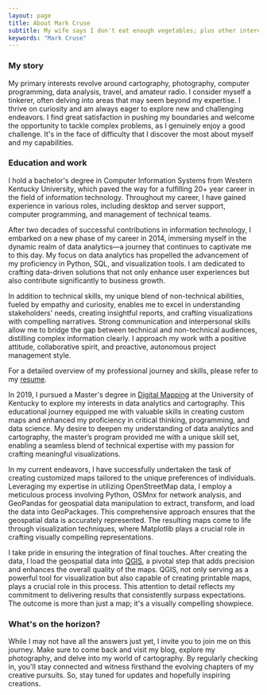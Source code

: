 ```yaml
---
layout: page
title: About Mark Cruse
subtitle: My wife says I don't eat enough vegetables; plus other interesting frivolities...
keywords: "Mark Cruse"
---
```


### My story

My primary interests revolve around cartography, photography, computer programming, data analysis, travel, and amateur radio. I consider myself a tinkerer, often delving into areas that may seem beyond my expertise. I thrive on curiosity and am always eager to explore new and challenging endeavors. I find great satisfaction in pushing my boundaries and welcome the opportunity to tackle complex problems, as I genuinely enjoy a good challenge. It's in the face of difficulty that I discover the most about myself and my capabilities.

### Education and work
I hold a bachelor's degree in Computer Information Systems from Western Kentucky University, which paved the way for a fulfilling 20+ year career in the field of information technology. Throughout my career, I have gained experience in various roles, including desktop and server support, computer programming, and management of technical teams.

After two decades of successful contributions in information technology, I embarked on a new phase of my career in 2014, immersing myself in the dynamic realm of data analytics—a journey that continues to captivate me to this day. My focus on data analytics has propelled the advancement of my proficiency in Python, SQL, and visualization tools. I am dedicated to crafting data-driven solutions that not only enhance user experiences but also contribute significantly to business growth.

In addition to technical skills, my unique blend of non-technical abilities, fueled by empathy and curiosity, enables me to excel in understanding stakeholders' needs, creating insightful reports, and crafting visualizations with compelling narratives. Strong communication and interpersonal skills allow me to bridge the gap between technical and non-technical audiences, distilling complex information clearly. I approach my work with a positive attitude, collaborative spirit, and proactive, autonomous project management style.

For a detailed overview of my professional journey and skills, please refer to my [resume](https://markcruse.github.io/resume/).

In 2019, I pursued a Master's degree in [Digital Mapping](https://newmapsplus.as.uky.edu/programs) at the University of Kentucky to explore my interests in data analytics and cartography. This educational journey equipped me with valuable skills in creating custom maps and enhanced my proficiency in critical thinking, programming, and data science. My desire to deepen my understanding of data analytics and cartography, the master’s program provided me with a unique skill set, enabling a seamless blend of technical expertise with my passion for crafting meaningful visualizations.

In my current endeavors, I have successfully undertaken the task of creating customized maps tailored to the unique preferences of individuals. Leveraging my expertise in utilizing OpenStreetMap data, I employ a meticulous process involving Python, OSMnx for network analysis, and GeoPandas for geospatial data manipulation to extract, transform, and load the data into GeoPackages. This comprehensive approach ensures that the geospatial data is accurately represented. The resulting maps come to life through visualization techniques, where Matplotlib plays a crucial role in crafting visually compelling representations.

I take pride in ensuring the integration of final touches. After creating the data, I load the geospatial data into [QGIS](https://www.qgis.org/en/site/about/index.html), a pivotal step that adds precision and enhances the overall quality of the maps. QGIS, not only serving as a powerful tool for visualization but also capable of creating printable maps, plays a crucial role in this process. This attention to detail reflects my commitment to delivering results that consistently surpass expectations. The outcome is more than just a map; it's a visually compelling showpiece.

### What's on the horizon?
While I may not have all the answers just yet, I invite you to join me on this journey. Make sure to come back and visit my blog, explore my photography, and delve into my world of cartography. By regularly checking in, you'll stay connected and witness firsthand the evolving chapters of my creative pursuits. So, stay tuned for updates and hopefully inspiring creations. 